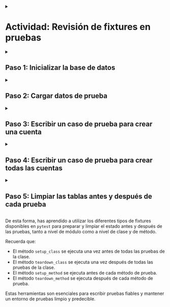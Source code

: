 <details>
<summary>
<h1>
Actividad: Revisión de fixtures en pruebas
</h1>
</summary>

En esta actividad, aprenderás a utilizar los diferentes fixtures de prueba que están disponibles en el paquete `pytest`.

Los **fixtures** permiten establecer y limpiar el estado antes y después de las pruebas, facilitando la preparación del entorno de pruebas.

Durante la actividad, elegirás el lugar adecuado para agregar código. Por ejemplo, puedes necesitar agregar código que se ejecute una vez antes de todas las pruebas de una clase, o antes y después de cada prueba.

#### Ejemplo de fixtures en pruebas con pytest:

```python
import pytest

class TestExample:
    @classmethod
    def setup_class(cls):
        # Se ejecuta una vez antes de todas las pruebas en la clase
        print("Configurando la clase de pruebas")

    @classmethod
    def teardown_class(cls):
        # Se ejecuta una vez después de todas las pruebas en la clase
        print("Desmontando la clase de pruebas")

    def setup_method(self, method):
        # Se ejecuta antes de cada prueba
        print("Preparando el entorno de prueba")

    def teardown_method(self, method):
        # Se ejecuta después de cada prueba
        print("Limpiando el entorno de prueba")
```

En esta actividad, verás las diferentes formas en que los fixtures pueden ser utilizados para preparar y limpiar el estado antes y después de las pruebas, utilizando métodos de clase y de instancia dentro de una clase de pruebas.

</details>

<details>
<summary>
<h2>
Paso 1: Inicializar la base de datos
</h2>
</summary>

En este paso, configurarás un fixture de prueba para conectar y desconectar de la base de datos. Esto solo debe hacerse una vez antes de todas las pruebas y una vez después de todas las pruebas.

#### Tu Tarea

Piensa en qué fixtures son más adecuados para conectar a la base de datos antes de todas las pruebas y desconectar después de todas las pruebas. En este caso, usaremos un fixture a nivel de módulo para realizar esta operación.

El siguiente código de SQLAlchemy te ayudará a hacerlo:

- `db.create_all()`: Crea las tablas en la base de datos.
- `db.session.close()`: Cierra la conexión a la base de datos.

#### Solución

En `pytest`, crea un fixture que ejecute estas acciones a nivel de módulo:

```python
import pytest
from models import db  # Asegúrate de que db está correctamente importado

@pytest.fixture(scope="module", autouse=True)
def setup_database():
    """Configura la base de datos antes y después de todas las pruebas"""
    # Se ejecuta antes de todas las pruebas
    db.create_all()
    yield
    # Se ejecuta después de todas las pruebas
    db.session.close()
```

Este fixture se ejecutará automáticamente antes de todas las pruebas del módulo y cerrará la sesión de la base de datos al finalizar todas las pruebas.

#### Ejecutar las pruebas

Para asegurarte de que las pruebas se ejecutan correctamente, utiliza el siguiente comando para ejecutar `pytest`:

```bash
pytest
```

</details>

<details>
<summary>
<h2>
Paso 2: Cargar datos de prueba
</h2>
</summary>

En este paso, cargarás algunos datos de prueba que serán usados durante las pruebas. Esto solo necesita hacerse una vez antes de todas las pruebas de la clase de pruebas.

#### Tu Tarea

En la carpeta `tests/fixtures`, hay un archivo llamado `account_data.json` que contiene los datos de prueba.

Cargarás estos datos en una variable global llamada `ACCOUNT_DATA`. El código Python para cargar los datos es:

```python
import json

with open('tests/fixtures/account_data.json') as json_data:
    ACCOUNT_DATA = json.load(json_data)
```

#### Solución

Dentro de la clase de pruebas `TestAccountModel`, utiliza el método `setup_class` para cargar los datos de prueba antes de que se ejecuten las pruebas:

```python
class TestAccountModel:
    """Modelo de Pruebas de Cuenta"""

    @classmethod
    def setup_class(cls):
        """Conectar y cargar los datos necesarios para las pruebas"""
        global ACCOUNT_DATA
        with open('tests/fixtures/account_data.json') as json_data:
            ACCOUNT_DATA = json.load(json_data)
        print(f"ACCOUNT_DATA cargado: {ACCOUNT_DATA}")

    @classmethod
    def teardown_class(cls):
        """Desconectar de la base de datos"""
        pass  # Agrega cualquier acción de limpieza si es necesario
```

Este método se ejecuta una vez antes de todas las pruebas de la clase, cargando los datos de prueba necesarios.

#### Ejecutar las pruebas

Ejecuta `pytest` para asegurarte de que tu caso de prueba se ejecuta sin errores:

```bash
pytest
```

</details>

<details>
<summary>
<h2>
Paso 3: Escribir un caso de prueba para crear una cuenta
</h2>
</summary>

Ahora que has configurado los fixtures y cargado los datos de prueba, puedes escribir tu primer caso de prueba. Crearás una cuenta utilizando el diccionario `ACCOUNT_DATA`.

#### Tu Tarea

La clase `Account` tiene un método `create()` que puede usarse para agregar una cuenta a la base de datos, y un método `all()` que devuelve todas las cuentas.

Escribe un caso de prueba que cree una cuenta y luego llame al método `Account.all()` para asegurar que se devuelve una cuenta.

#### Solución

Dentro de la clase `TestAccountModel`, agrega el siguiente método de prueba:

```python
def test_create_an_account(self):
    """Probar la creación de una sola cuenta"""
    data = ACCOUNT_DATA[0]  # obtener la primera cuenta
    account = Account(**data)
    account.create()
    assert len(Account.all()) == 1
```

Este método crea una cuenta utilizando los datos de prueba y verifica que hay exactamente una cuenta en la base de datos.

#### Ejecutar las pruebas

Ejecuta `pytest` para asegurarte de que la prueba pasa:

```bash
pytest
```

</details>

<details>
<summary>
<h2>
Paso 4: Escribir un caso de prueba para crear todas las cuentas
</h2>
</summary>

Después de verificar que se puede crear una sola cuenta, ahora escribirás una prueba que cree todas las cuentas del diccionario `ACCOUNT_DATA`.

#### Tu Tarea

Usa un bucle `for` para cargar todos los datos del diccionario `ACCOUNT_DATA`, luego usa el método `Account.all()` para recuperarlas y asegúrate de que el número de cuentas devuelto es igual al número de cuentas en los datos de prueba.

#### Solución

Añade el siguiente método de prueba a la clase `TestAccountModel`:

```python
def test_create_all_accounts(self):
    """Probar la creación de múltiples cuentas"""
    for data in ACCOUNT_DATA:
        account = Account(**data)
        account.create()
    assert len(Account.all()) == len(ACCOUNT_DATA)
```

Este método crea todas las cuentas de los datos de prueba y verifica que el número de cuentas en la base de datos coincide con el número de cuentas en `ACCOUNT_DATA`.

#### Ejecutar las pruebas

Ejecuta `pytest` para verificar si tu prueba pasa:

```bash
pytest
```

</details>

<details>
<summary>
<h2>
Paso 5: Limpiar las tablas antes y después de cada prueba
</h2>
</summary>

Es probable que tus pruebas fallen porque los datos de pruebas anteriores están afectando el resultado de las siguientes pruebas. Para evitar esto, debes agregar métodos que limpien las tablas antes y después de cada prueba.

#### Tu Tarea

Utiliza los métodos `setup_method` y `teardown_method` dentro de la clase de pruebas para limpiar la base de datos antes y después de cada prueba.

El siguiente código te ayudará:

- Para eliminar los datos de la tabla antes de cada prueba:

```python
db.session.query(Account).delete()
db.session.commit()
```

- Para eliminar la sesión después de cada prueba:

```python
db.session.remove()
```

#### Solución

Dentro de la clase `TestAccountModel`, agrega los siguientes métodos:

```python
def setup_method(self):
    """Truncar las tablas antes de cada prueba"""
    db.session.query(Account).delete()
    db.session.commit()

def teardown_method(self):
    """Eliminar la sesión después de cada prueba"""
    db.session.remove()
```

Estos métodos aseguran que la base de datos esté limpia antes y después de cada prueba, evitando que los datos residuales afecten a las pruebas subsecuentes.

#### Ejecutar las pruebas

Ejecuta `pytest` para asegurarte de que tus pruebas pasan:

```bash
pytest
```

</details>

De esta forma, has aprendido a utilizar los diferentes tipos de fixtures disponibles en `pytest` para preparar y limpiar el estado antes y después de las pruebas, tanto a nivel de módulo como a nivel de clase y de método.

Recuerda que:

- El método `setup_class` se ejecuta una vez antes de todas las pruebas de la clase.
- El método `teardown_class` se ejecuta una vez después de todas las pruebas de la clase.
- El método `setup_method` se ejecuta antes de cada método de prueba.
- El método `teardown_method` se ejecuta después de cada método de prueba.

Estas herramientas son esenciales para escribir pruebas fiables y mantener un entorno de pruebas limpio y predecible.
